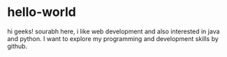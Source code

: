 # hello-world

hi geeks!
sourabh here, i like web development and also interested in java and python.
I want to explore my programming and development skills by github.

